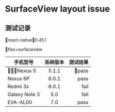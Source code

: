 # SurfaceView layout issue

## 测试记录

react-native：0.45.1

flex+surfaceview

| 手机型号       | 系统版本     | 测试结果    |
| --------------|:----------:| ----------:|
| Nexus 5       | 5.1.1      | pass       |
| Nexus 6P      | 6.0.1      | pass       |
| Redmi 3x      | 6.0.1      | fail       |
| Galaxy Note 3 | 5.0        | fail       |
| EVA-AL00      | 7.0        | pass       |